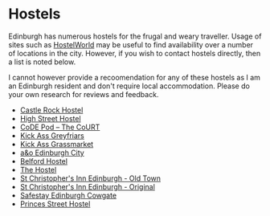 # Hostels

Edinburgh has numerous hostels for the frugal and weary traveller. 
Usage of sites such as [HostelWorld](https://www.hostelworld.com/hostels/europe/scotland/edinburgh/) may be useful to find availability over a number of locations in the city. However, if you wish to contact hostels directly, then a list is noted below.

I cannot however provide a recoomendation for any of these hostels as I am an Edinburgh resident and don't require local accommodation. Please do your own research for reviews and feedback. 

* [Castle Rock Hostel](https://www.castlerockedinburgh.com/)
* [High Street Hostel](https://www.highstreethostel.com/)
* [CoDE Pod  – The CoURT](https://www.codehostels.com/)
* [Kick Ass Greyfriars](https://kickasshostels.co.uk/kick-ass-greyfriars/)
* [Kick Ass Grassmarket](https://kickasshostels.co.uk/kick-ass-grassmarket/)
* [a&o Edinburgh City](https://www.aohostels.com/en/edinburgh/edinburgh-city/)
* [Belford Hostel](https://www.belfordhostel.com/)
* [The Hostel](https://edinburghcitycentrehostels.co.uk/)
* [St Christopher's Inn Edinburgh - Old Town](https://www.st-christophers.co.uk/edinburgh/old-town-hostel/)
* [St Christopher's Inn Edinburgh - Original](https://www.st-christophers.co.uk/edinburgh/original-hostel/)
* [Safestay Edinburgh Cowgate](https://www.safestay.com/venue/safestay-edinburgh-cowgate/)
* [Princes Street Hostel](https://princesstreethostel.com/)